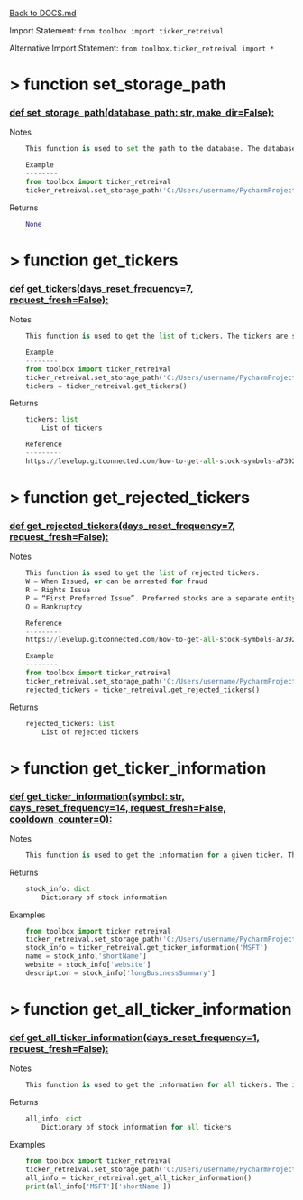[Back to DOCS.md](DOCS.md)

Import Statement: `from toolbox import ticker_retreival`

Alternative Import Statement: `from toolbox.ticker_retreival import *`

# >  function set_storage_path #

### [def set_storage_path(database_path: str, make_dir=False):](./../toolbox/ticker_retreival.py#L8) 

Notes

```python
    This function is used to set the path to the database. The database is a

    Example
    --------
    from toolbox import ticker_retreival
    ticker_retreival.set_storage_path('C:/Users/username/PycharmProjects/stock_analysis/database')
```

Returns

```python
    None
```

# >  function get_tickers #

### [def get_tickers(days_reset_frequency=7, request_fresh=False):](./../toolbox/ticker_retreival.py#L37) 

Notes

```python
    This function is used to get the list of tickers. The tickers are saved in the database. If the tickers are older

    Example
    --------
    from toolbox import ticker_retreival
    ticker_retreival.set_storage_path('C:/Users/username/PycharmProjects/stock_analysis/database')
    tickers = ticker_retreival.get_tickers()
```

Returns

```python
    tickers: list
        List of tickers

    Reference
    ---------
    https://levelup.gitconnected.com/how-to-get-all-stock-symbols-a73925c16a1b
```

# >  function get_rejected_tickers #

### [def get_rejected_tickers(days_reset_frequency=7, request_fresh=False):](./../toolbox/ticker_retreival.py#L112) 

Notes

```python
    This function is used to get the list of rejected tickers.
    W = When Issued, or can be arrested for fraud
    R = Rights Issue
    P = “First Preferred Issue”. Preferred stocks are a separate entity.
    Q = Bankruptcy

    Reference
    ---------
    https://levelup.gitconnected.com/how-to-get-all-stock-symbols-a73925c16a1b

    Example
    --------
    from toolbox import ticker_retreival
    ticker_retreival.set_storage_path('C:/Users/username/PycharmProjects/stock_analysis/database')
    rejected_tickers = ticker_retreival.get_rejected_tickers()
```

Returns

```python
    rejected_tickers: list
        List of rejected tickers
```

# >  function get_ticker_information #

### [def get_ticker_information(symbol: str, days_reset_frequency=14, request_fresh=False, cooldown_counter=0):](./../toolbox/ticker_retreival.py#L151) 

Notes

```python
    This function is used to get the information for a given ticker. The information is saved in the database. If the
```

Returns

```python
    stock_info: dict
        Dictionary of stock information
```

Examples

```python
    from toolbox import ticker_retreival
    ticker_retreival.set_storage_path('C:/Users/username/PycharmProjects/stock_analysis/database')
    stock_info = ticker_retreival.get_ticker_information('MSFT')
    name = stock_info['shortName']
    website = stock_info['website']
    description = stock_info['longBusinessSummary']
```

# >  function get_all_ticker_information #

### [def get_all_ticker_information(days_reset_frequency=1, request_fresh=False):](./../toolbox/ticker_retreival.py#L231) 

Notes

```python
    This function is used to get the information for all tickers. The information is saved in the database. If the
```

Returns

```python
    all_info: dict
        Dictionary of stock information for all tickers
```

Examples

```python
    from toolbox import ticker_retreival
    ticker_retreival.set_storage_path('C:/Users/username/PycharmProjects/stock_analysis/database')
    all_info = ticker_retreival.get_all_ticker_information()
    print(all_info['MSFT']['shortName'])
```


